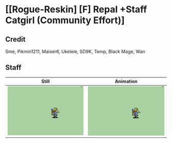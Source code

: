 # [\[Rogue-Reskin\] \[F\] Repal +Staff Catgirl \(Community Effort\)]

## Credit

Sme, Pikmin1211, Maiser6, Ukelele, SD9K, Temp, Black Mage, Wan
	
## Staff

| Still | Animation |
| :---: | :-------: |
| ![Staff still](./Staff_000.png) | ![Staff animation](./Staff.gif) |
